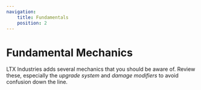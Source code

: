 ```yaml
---
navigation:
    title: Fundamentals
    position: 2
---
```


# Fundamental Mechanics

LTX Industries adds several mechanics that you should be aware of. Review these, especially the *upgrade system*
and *damage modifiers* to avoid confusion down the line.

<SubPages />